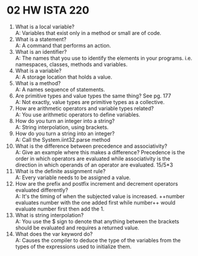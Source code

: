 # 02 HW ISTA 220

1. What is a local variable?  
A: Variables that exist only in a method or small are of code.
2. What is a statement?  
A: A command that performs an action.
3. What is an identifier?  
A: The names that you use to identify the elements in your programs. i.e. namespaces, classes, methods and variables. 
4. What is a variable?  
A: A storage location that holds a value. 
5. What is a method?  
A: A names sequence of statements. 
6. Are primitive types and value types the same thing? See pg. 177  
A: Not exactly, value types are primitive types as a collective.
7. How are arithmetic operators and variable types related?  
A: You use arithmetic operators to define variables.
8. How do you turn an integer into a string?  
A: String interpolation, using brackets.
9. How do you turn a string into an integer?  
A: Call the System.iint32.parse method
10. What is the difference between precedence and associativity?  
A: Give an example where this makes a difference? Precedence is the order in which operators are evaluated while associativity is the direction in which operands of an operator are evaluated. 15/5*3
11. What is the definite assignment rule?  
A: Every variable needs to be assigned a value.
12. How are the prefix and postfix increment and decrement operators evaluated differently?  
A: It's the timing of when the subjected value is increased. ++number evaluates number with the one added first while number++ would evaluate number first then add the 1.
13. What is string interpolation?  
A: You use the $ sign to denote that anything between the brackets should be evaluated and requires a returned value. 
14. What does the var keyword do?  
 A: Causes the compiler to deduce the type of the variables from the types of the expressions used to initialize them.
 